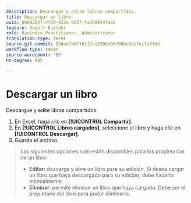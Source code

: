```yaml
---
description: Descargue y edite libros compartidos.
title: Descargar un libro
uuid: 8b69254f-4769-433a-9957-fad788447aa6
feature: Report Builder
role: Business Practitioner, Administrator
translation-type: tm+mt
source-git-commit: 894ee7a8f761f7aa2590e06708be82e7ecfa3f6d
workflow-type: tm+mt
source-wordcount: '95'
ht-degree: 96%

---
```



# Descargar un libro

Descargue y edite libros compartidos.

1. En Excel, haga clic en **[!UICONTROL Compartir]**.
1. En **[!UICONTROL Libros cargados]**, seleccione el libro y haga clic en **[!UICONTROL Descargar]**.
1. Guarde el archivo.

>Las siguientes opciones solo están disponibles para los propietarios de un libro:
>
>* **Editar:** descarga y abre un libro para su edición. Si desea cargar un libro que haya descargado para su edición, debe hacerlo manualmente.
>* **Eliminar**: permite eliminar un libro que haya cargado. Debe ser el propietario del libro para poder eliminarlo.

>


